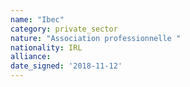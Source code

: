 ```yaml
---
name: "Ibec"
category: private_sector
nature: "Association professionnelle "
nationality: IRL
alliance: 
date_signed: '2018-11-12'
---
```

    